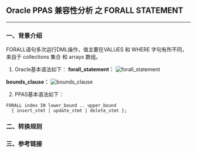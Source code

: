 ## Oracle PPAS 兼容性分析 之 FORALL STATEMENT
---

### 一、背景介绍
FORALL语句多次运行DML操作，值主要在VALUES 和 WHERE 字句有所不同，来自于 collections 集合 和 arrays 数组。
1. Oracle基本语法如下：
**forall_statement：**
![forall_statement](https://docs.oracle.com/cd/E11882_01/appdev.112/e25519/img/forall_statement.gif)

**bounds_clause：**
![bounds_clause](https://docs.oracle.com/cd/E11882_01/appdev.112/e25519/img/bounds_clause.gif)

2. PPAS基本语法如下：
```
FORALL index IN lower_bound .. upper_bound
  { insert_stmt | update_stmt | delete_stmt };
```

### 二、转换规则


### 三、参考链接
